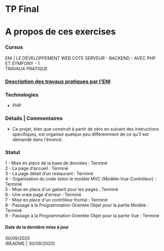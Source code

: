 # TP Final

# A propos de ces exercises

### Cursus
ENI | LE DÉVELOPPEMENT WEB COTE SERVEUR - BACKEND - AVEC PHP ET SYMFONY - 1  
TRAVAUX PRATIQUE  

### [Description des travaux pratiques par l'ENI](https://github.com/Dyrits/TP-FINAL/blob/master/Module%2007%20-%20Enonc%C3%A9%20TP%20Final.pdf)

### Technologies
- PHP

### Détails | Commentaires
- Ce projet, bien que construit à partir de zéro en suivant des instructions spécifiques, est organisé quelque peu différemment de ce qu'il est demandé dans l'énoncé.


### Statut
1 - Mise en place de la base de données : Terminé  
2 - La page d’accueil : Terminé  
3 - La page détail d’un restaurant : Terminé  
4 - Organisation du code selon le modèle MVC (Modèle-Vue-Contrôleur) : Terminé  
5 - Mise en place d'un gabarit pour les pages : Terminé  
6 - Une vraie page d'erreur : Terminé  
7 - Mise en place d'un contrôleur frontal : Terminé  
8 - Passage à la Programmation Orientée Objet pour la partie Modèle : Terminé  
9 - Passage à la Programmation Orientée Objet pour la partie Vue : Terminé

#### Date de la dernière mise à jour
30/09/2020  
(README | 30/09/2020)